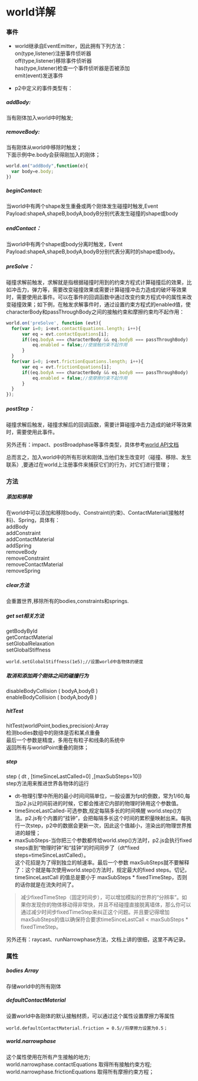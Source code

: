 # world详解

### 事件
* world继承自EventEmitter，因此拥有下列方法：<br>
on(type,listener)注册事件侦听器<br>
off(type,listener)移除事件侦听器<br>
has(type,listener)检查一个事件侦听器是否被添加<br>
emit(event)发送事件<br>

* p2中定义的事件类型有：<br>
##### addBody:
当有刚体加入world中时触发;<br>
##### removeBody:
当有刚体从world中移除时触发；<br>
下面示例中e.body会获得刚加入的刚体；
```typeScript
world.on("addBody",function(e){
  var body=e.body;
})
```
##### beginContact:
当world中有两个shape发生重叠或两个刚体发生碰撞时触发,Event Payload:shapeA,shapeB,bodyA,bodyB分别代表发生碰撞的shape或body
##### endContact：
当world中有两个shape或body分离时触发，Event Payload:shapeA,shapeB,bodyA,bodyB分别代表分离时的shape或body。<br>

##### preSolve：
碰撞求解前触发，求解就是指根据碰撞时用到的约束方程式计算碰撞后的效果，比如冲击力，弹力等，需要改变碰撞效果或需要计算碰撞冲击力造成的破坏等效果时，需要使用此事件。可以在事件的回调函数中通过改变约束方程式中的属性来改变碰撞效果；如下例，在触发求解事件时，通过设置约束方程式的enabled值，使 characterBody和passThroughBody之间的接触约束和摩擦约束均不起作用：
```typeScript
world.on('preSolve', function (evt){
  for(var i=0; i<evt.contactEquations.length; i++){
      var eq = evt.contactEquations[i];
      if((eq.bodyA === characterBody && eq.bodyB === passThroughBody) || eq.bodyB === characterBody && eq.bodyA === passThroughBody){
          eq.enabled = false;//使接触约束不起作用
      }
  }
  for(var i=0; i<evt.frictionEquations.length; i++){
      var eq = evt.frictionEquations[i];
      if((eq.bodyA === characterBody && eq.bodyB === passThroughBody) || eq.bodyB === characterBody && eq.bodyA === passThroughBody){
          eq.enabled = false;//使摩擦约束不起作用
      }
  }
});
```
##### postStep：
碰撞求解后触发，碰撞求解后的回调函数，需要计算碰撞冲击力造成的破坏等效果时，需要使用此事件。

另外还有：impact、postBroadphase等事件类型，具体参考[world API文档](http://schteppe.github.io/p2.js/docs/classes/World.html)<br>

总而言之，加入world中的所有形状和刚体,当他们发生改变时（碰撞、移除、发生联系）,要通过在world上注册事件来捕获它们的行为，对它们进行管理；

### 方法
##### 添加和移除
在world中可以添加和移除body、Constraint(约束)、ContactMaterial(接触材料)、Spring，具体有：<br>
addBody<br>
addConstraint<br>
addContactMaterial<br>
addSpring<br>
removeBody<br>
removeConstraint<br>
removeContactMaterial<br>
removeSpring<br>
##### clear方法
会重置世界,移除所有的bodies,constraints和springs.
##### get set相关方法
getBodyById<br>
getContactMaterial<br>
setGlobalRelaxation<br>
setGlobalStiffness<br>
```typeSctipt
world.setGlobalStiffness(1e5);//设置world中各物体的硬度
```

##### 取消和添加两个刚体之间的碰撞行为
disableBodyCollision ( bodyA,bodyB )<br>
enableBodyCollision ( bodyA,bodyB )<br>

##### hitTest
hitTest(worldPoint,bodies,precision):Array<br>
检测bodies数组中的刚体是否和某点重叠<br>
最后一个参数是精度，多用在有粒子和线条的系统中<br>
返回所有与worldPoint重叠的刚体；

##### step
step ( dt , [timeSinceLastCalled=0] ,[maxSubSteps=10])<br>
step方法用来推进世界各物体的运行<br>
* dt-物理引擎中所用的最小时间间隔单位，一般设置为fpt的倒数，常为1/60,每当p2.js让时间前进的时候，它都会推进它内部的物理时钟用这个参数值。<br>
* timeSinceLastCalled-可选参数,规定每隔多长的时间唤醒 world.step()方法。p2.js有个内置的“挂钟”，会把每隔多长这个时间的累积量映射出来。每执行一次step，p2中的数据会更新一次，因此这个值越小，渲染出的物理世界推进的越慢；<br>
* maxSubSteps-当你把三个参数都传给world.step()方法时，p2.js会执行fixed steps直到“物理时钟”和“挂钟”的时间同步了（dt*fixed steps=timeSinceLastCalled）。<br>
这个花招是为了得到独立的帧速率。最后一个参数 maxSubSteps就不要解释了：这个就是每次使用world.step()方法时，规定最大的fixed steps。切记，timeSinceLastCall 的值总是要小于 maxSubSteps * fixedTimeStep，否则的话你就是在流失时间了。<br>

>减少fixedTimeStep（固定时间步），可以增加模拟的世界的“分辨率”。如果你发现你的物体移动得非常快，并且不经碰撞直接脱离墙体，那么你可以通过减少时间步fixedTimeStep来纠正这个问题。并且要记得增加maxSubSteps的值以确保符合要求timeSinceLastCall < maxSubSteps * fixedTimeStep。

另外还有：raycast、runNarrowphase方法，文档上讲的很细，这里不再记录。

### 属性
##### bodies Array
存储world中的所有刚体

##### defaultContactMaterial
设置world中各刚体的默认接触材质，可以通过这个属性设置摩擦力等属性<br>
```typeSctipt
world.defaultContactMaterial.friction = 0.5//将摩擦力设置为0.5；
```
##### world.narrowphase 
这个属性使用在所有产生接触的地方;<br>
world.narrowphase.contactEquations  取得所有接触约束方程;<br>
world.narrowphase.frictionEquations  取得所有摩擦约束方程；<br>

